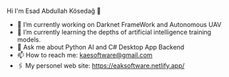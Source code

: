 Hi I'm Esad Abdullah Kösedağ 👋

- 🔭 I’m currently working on Darknet FrameWork and Autonomous UAV 
- 🌱 I’m currently learning the depths of artificial intelligence training models.
- 💬 Ask me about Python AI and C# Desktop App Backend 
- 📫 How to reach me: kaesoftware@gmail.com
- 🖇️ My personel web site: https://eaksoftware.netlify.app/
